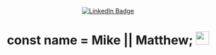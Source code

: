 <header align="center">
<div id="badges">
  <a href="www.linkedin.com/in/matthewTheWizzard">
    <img src="https://img.shields.io/badge/LinkedIn-blue?style=for-the-badge&logo=linkedin&logoColor=white" alt="LinkedIn Badge"/>
  </a>
</div>
<img src="https://komarev.com/ghpvc/?username=your-github-username&style=flat-square&color=blue" alt=""/>
</br>
<h1>
  const name = Mike || Matthew;
  <img src="https://media.giphy.com/media/hvRJCLFzcasrR4ia7z/giphy.gif" width="30px"/>
</h1>

</header>
